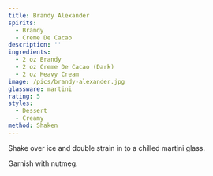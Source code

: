 ```yaml
---
title: Brandy Alexander
spirits:
  - Brandy
  - Creme De Cacao
description: ''
ingredients:
  - 2 oz Brandy
  - 2 oz Creme De Cacao (Dark)
  - 2 oz Heavy Cream
image: /pics/brandy-alexander.jpg
glassware: martini
rating: 5
styles:
  - Dessert
  - Creamy
method: Shaken
---
```


Shake over ice and double strain in to a chilled martini glass.

Garnish with nutmeg.